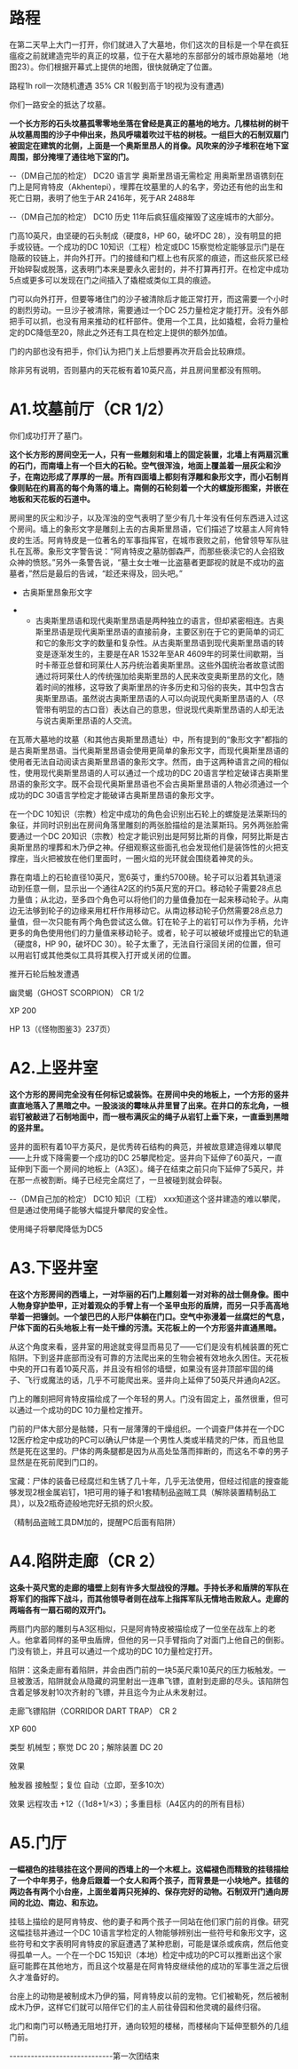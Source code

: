 # 路程
在第二天早上大门一打开，你们就进入了大墓地，你们这次的目标是一个早在疯狂瘟疫之前就建造完毕的真正的坟墓，位于在大墓地的东部部分的城市原始墓地（地图23）。你们根据开幕式上提供的地图，很快就确定了位置。

路程1h roll一次随机遭遇 35%
CR 1(骰到高于1的视为没有遭遇)

你们一路安全的抵达了坟墓。

**一个长方形的石头坟墓孤零零地坐落在曾经是真正的墓地的地方。几棵枯树的树干从坟墓周围的沙子中伸出来，热风呼啸着吹过干枯的树枝。一组巨大的石制双扇门被固定在建筑的北侧，上面是一个奥斯里昂人的肖像。风吹来的沙子堆积在地下室周围，部分掩埋了通往地下室的门。**

--（DM自己加的检定）
DC20 语言学 奥斯里昂语无需检定
用奥斯里昂语镌刻在门上是阿肯特皮（Akhentepi），埋葬在坟墓里的人的名字，旁边还有他的出生和死亡日期，表明了他生于AR 2416年，死于AR 2488年

--（DM自己加的检定）
DC10 历史
11年后疯狂瘟疫摧毁了这座城市的大部分。

门高10英尺，由坚硬的石头制成（硬度8，HP 60，破坏DC 28），没有明显的把手或铰链。一个成功的DC 10知识（工程）检定或DC 15察觉检定能够显示门是在隐蔽的铰链上，并向外打开。门的接缝和门框上也有灰浆的痕迹，而这些灰浆已经开始碎裂或脱落，这表明门本来是要永久密封的，并不打算再打开。在检定中成功5点或更多可以发现在门之间插入了撬棍或类似工具的痕迹。

门可以向外打开，但要等堵住门的沙子被清除后才能正常打开，而这需要一个小时的剧烈劳动。一旦沙子被清除，需要通过一个DC 25力量检定才能打开。没有外部把手可以抓，也没有用来推动的杠杆部件。使用一个工具，比如撬棍，会将力量检定的DC降低至20，除此之外还有工具在检定上提供的额外加值。

门的内部也没有把手，你们认为把门关上后想要再次开启会比较麻烦。

除非另有说明，否则墓内的天花板有着10英尺高，并且房间里都没有照明。

# A1.坟墓前厅（CR 1/2）
你们成功打开了墓门。

**这个长方形的房间空无一人，只有一些雕刻和墙上的固定装置，北墙上有两扇沉重的石门，而南墙上有一个巨大的石轮。空气很浑浊，地面上覆盖着一层灰尘和沙子，在南边形成了厚厚的一层。所有四面墙上都刻有浮雕和象形文字，而小石制肖像则贴在约肩高的每个角落的墙上。南侧的石轮刻着一个大的螺旋形图案，并嵌在地板和天花板的石道中。**

房间里的灰尘和沙子，以及浑浊的空气表明了至少有几十年没有任何东西进入过这个房间。墙上的象形文字是雕刻上去的古奥斯里昂语，它们描述了坟墓主人阿肯特皮的生活。阿肯特皮是一位著名的军事指挥官，在城市衰败之前，他曾领导军队驻扎在瓦蒂。象形文字警告说：“阿肯特皮之墓防御森严，而那些亵渎它的人会招致众神的愤怒。”另外一条警告说，“墓土女士唯一比盗墓者更鄙视的就是不成功的盗墓者，”然后是最后的告诫，“趁还来得及，回头吧。”

- 古奥斯里昂象形文字

- - 古奥斯里昂语和现代奥斯里昂语是两种独立的语言，但却紧密相连。古奥斯里昂语是现代奥斯里昂语的直接前身，主要区别在于它的更简单的词汇和它的象形文字的数量和复杂性。从古奥斯里昂语到现代奥斯里昂语的转变是逐渐发生的，主要是在AR 1532年至AR 4609年的珂莱仕间歇期，当时卡蒂亚总督和珂莱仕人苏丹统治着奥斯里昂。这些外国统治者故意试图通过将珂莱仕人的传统强加给奥斯里昂的人民来改变奥斯里昂的文化，随着时间的推移，这导致了奥斯里昂的许多历史和习俗的丧失，其中包含古奥斯里昂语。虽然说古奥斯里昂语的人可以向说现代奥斯里昂语的人（尽管带有明显的古口音）表达自己的意思，但说现代奥斯里昂语的人却无法与说古奥斯里昂语的人交流。

在瓦蒂大墓地的坟墓（和其他古奥斯里昂遗址）中，所有提到的“象形文字”都指的是古奥斯里昂语。当代奥斯里昂语会使用更简单的象形文字，而现代奥斯里昂语的使用者无法自动阅读古奥斯里昂语的象形文字。然而，由于这两种语言之间的相似性，使用现代奥斯里昂语的人可以通过一个成功的DC 20语言学检定破译古奥斯里昂语的象形文字。既不会现代奥斯里昂语也不会古奥斯里昂语的人物必须通过一个成功的DC 30语言学检定才能破译古奥斯里昂语的象形文字。

在一个DC 10知识（宗教）检定中成功的角色会识别出石轮上的螺旋是法莱斯玛的象征，并同时识别出在房间角落里雕刻的两张脸描绘的是法莱斯玛。另外两张脸需要通过一个DC 20知识（宗教）检定才能识别出是阿努比斯的肖像，阿努比斯是古奥斯里昂的埋葬和木乃伊之神。仔细观察这些面孔也会发现他们是装饰性的火把支撑座，当火把被放在他们里面时，一圈火焰的光环就会围绕着神灵的头。

靠在南墙上的石轮直径10英尺，宽6英寸，重约5700磅。轮子可以沿着其轨道滚动到任意一侧，显示出一个通往A2区的约5英尺宽的开口。移动轮子需要28点总力量值；从北边，至多四个角色可以将他们的力量值叠加在一起来移动轮子。从南边无法够到轮子的边缘来用杠杆作用移动它。从南边移动轮子仍然需要28点总力量值，但一次只能有两个角色尝试这么做。钉在轮子上的岩钉可以作为手柄，允许更多的角色使用他们的力量值来移动轮子。或者，轮子可以被破坏或撞出它的轨道（硬度8，HP 90，破坏DC 30）。轮子太重了，无法自行滚回关闭的位置，但可以用岩钉或其他类似工具将其楔入打开或关闭的位置。

推开石轮后触发遭遇

幽灵蝎（GHOST SCORPION） CR 1/2

XP 200

HP 13（《怪物图鉴3》237页）

# A2.上竖井室
**这个方形的房间完全没有任何标记或装饰。在房间中央的地板上，一个方形的竖井直直地落入了黑暗之中。一股淡淡的霉味从井里冒了出来。在井口的东北角，一根岩钉被敲进了石制地面中，而一根布满灰尘的绳子从岩钉上垂下来，一直垂到黑暗的竖井里。**

竖井的面积有着10平方英尺，是优秀砖石结构的典范，并被故意建造得难以攀爬——上升或下降需要一个成功的DC 25攀爬检定。竖井向下延伸了60英尺，一直延伸到下面一个房间的地板上（A3区）。绳子在结束之前只向下延伸了5英尺，并在那一点被割断。绳子已经完全腐烂了，一旦被碰到就会碎裂。

--（DM自己加的检定）
DC10 知识（工程）
xxx知道这个竖井建造的难以攀爬，但是通过使用绳子能够大幅提升攀爬的安全性。

使用绳子将攀爬降低为DC5

# A3.下竖井室
**在这个方形房间的西墙上，一对华丽的石门上雕刻着一对对称的战士侧身像。图中人物身穿护垫甲，正对着观众的手臂上有一个圣甲虫形的盾牌，而另一只手高高地举着一把镰剑。一个皱巴巴的人形尸体躺在门口。空气中弥漫着一丝腐烂的气息，尸体下面的石头地板上有一处干燥的污渍。天花板上的一个方形竖井直通黑暗。**

从这个角度来看，竖井室的用途就变得显而易见了——它们是没有机械装置的死亡陷阱。下到竖井底部而没有可靠的方法爬出来的生物会被有效地永久困住。天花板中央的开口有着10英尺高，并且没有相邻的墙壁，如果没有竖井顶部牢固的绳子、飞行或魔法的话，几乎不可能爬出来。竖井向上延伸了50英尺并通向A2区。

门上的雕刻把阿肯特皮描绘成了一个年轻的男人。门没有固定上，虽然很重，但可以通过一个成功的DC 10力量检定推开。

门前的尸体大部分是骷髅，只有一层薄薄的干燥组织。一个调查尸体并在一个DC 12医疗检定中成功的PC可以确认尸体是一个男性人类或半精灵的尸体，而且他显然是死在这里的。尸体的两条腿都是因为从高处坠落而摔断的，而这名不幸的男子显然是在死前爬到门口的。

宝藏：尸体的装备已经腐烂和生锈了几十年，几乎无法使用，但经过彻底的搜查能够发现2根金属岩钉，1把可用的锤子和1套精制品盗贼工具（解除装置精制品工具），以及2瓶奇迹般地完好无损的炽火胶。

（精制品盗贼工具DM加的，提醒PC后面有陷阱）

# A4.陷阱走廊（CR 2）
**这条十英尺宽的走廊的墙壁上刻有许多大型战役的浮雕。手持长矛和盾牌的军队在将军们的指挥下战斗，而其他领导者则在战车上指挥军队无情地击败敌人。走廊的两端各有一扇石砌的双开门。**

两扇门内部的雕刻与A3区相似，只是阿肯特皮被描绘成了一位坐在战车上的老人。他拿着同样的圣甲虫盾牌，但他的另一只手臂指向了对面门上他自己的倒影。门没有锁上，并且可以通过一个成功的DC 10力量检定打开。

陷阱：这条走廊有着陷阱，并会由西门前的一块5英尺乘10英尺的压力板触发。一旦被激活，陷阱就会从隐藏的洞里射出一连串飞镖，直射到走廊的尽头。该陷阱包含着足够发射10次齐射的飞镖，并且迄今为止从未发射过。

走廊飞镖陷阱（CORRIDOR DART TRAP） CR 2

XP 600

类型 机械型；察觉 DC 20；解除装置 DC 20

效果

触发器 接触型；复位 自动（立即，至多10次）

效果 远程攻击 +12（（1d8+1/×3）；多重目标（A4区内的的所有目标）

# A5.门厅
**一幅褪色的挂毯挂在这个房间的西墙上的一个木框上。这幅褪色而精致的挂毯描绘了一个中年男子，他身后跟着一个女人和两个孩子，而背景是一小块地产。挂毯的两边各有两个小台座，上面坐着两只死掉的、保存完好的动物。石制双开门通向房间的北边、南边、和东边。**

挂毯上描绘的是阿肯特皮、他的妻子和两个孩子一同站在他们家门前的肖像。研究这幅挂毯并通过一个DC 10语言学检定的人物能够辨别出一些符号和象形文字，这些符号和文字表明阿肯特皮的家庭遭遇了某种悲剧，可能是谋杀或疾病，然后他变得孤单一人。一个在一个DC 15知识（本地）检定中成功的PC可以推断出这个家庭可能葬在其他地方，而且这个坟墓是在阿肯特皮继续他的成功的军事生涯之后很久才准备好的。

台座上的动物是被制成木乃伊的猫，阿肯特皮以前的宠物。它们被勒死，然后被制成木乃伊，这样它们就可以陪伴它们的主人前往骨园和他灵魂的最终归宿。

北门和南门可以畅通无阻地打开，通向较短的楼梯，而楼梯向下延伸至额外的几组门前。


-----------------------------第一次团结束